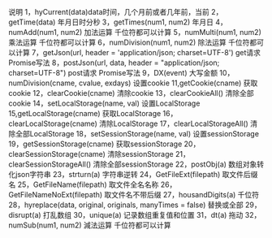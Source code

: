说明
1，hyCurrent(data)data时间，几个月前或者几年前，当前
2，getTime(data) 年月日时分秒
3，getTimes(num1, num2) 年月日
4，numAdd(num1, num2) 加法运算 千位符都可以计算
5，numMulti(num1, num2) 乘法运算 千位符都可以计算
6，numDivision(num1, num2) 除法运算 千位符都可以计算
7，getJson(url, header = 'application/json; charset=UTF-8') get请求 Promise写法
8，postJson(url, data, header = "application/json; charset=UTF-8")  post请求 Promise写法
9，DX(event) 大写金额 
10，numDivision(cname, cvalue, exdays) 设置cookie 
11,getCookie(cname) 获取cookie 
12，clearCookie(cname) 清除cookie 
13，clearCookieAll() 清除全部cookie 
14，setLocalStorage(name, val) 设置LocalStorage 
15,getLocalStorage(cname) 获取LocalStorage 
16，clearLocalStorage(cname) 清除LocalStorage 
17，clearLocalStorageAll() 清除全部LocalStorage 
18，setSessionStorage(name, val) 设置sessionStorage 
19，getSessionStorage(cname) 获取sessionStorage 
20，clearSessionStorage(cname) 清除sessionStorage 
21，clearSessionStorageAll() 清除全部sessionStorage 
22，postObj(a) 数组对象转化json字符串 
23，strturn(a) 字符串逆转 
24，GetFileExt(filepath) 取文件后缀名 
25，GetFileName(filepath) 取文件全名名称 
26，GetFileNameNoExt(filepath) 取文件名不带后缀 
27，housandDigits(a) 千位符 
28，hyreplace(data, original, originals, manyTimes = false) 替换或全部 
29，disrupt(a) 打乱数组 
30，unique(a) 记录数组重复值和位置 
31，dt(a) 拖动 
32，numSub(num1, num2) 減法运算 千位符都可以计算